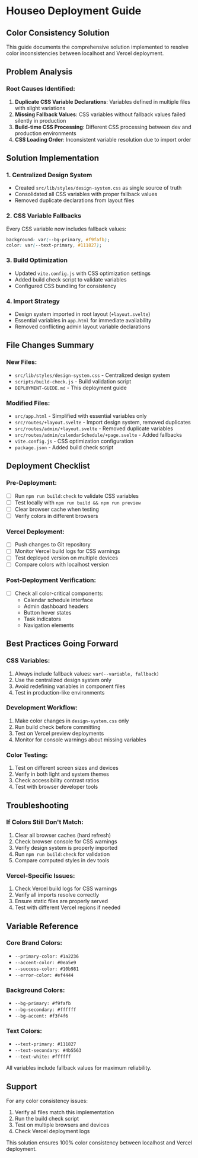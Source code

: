 # Houseo Deployment Guide

## Color Consistency Solution

This guide documents the comprehensive solution implemented to resolve color inconsistencies between localhost and Vercel deployment.

## Problem Analysis

### Root Causes Identified:
1. **Duplicate CSS Variable Declarations**: Variables defined in multiple files with slight variations
2. **Missing Fallback Values**: CSS variables without fallback values failed silently in production
3. **Build-time CSS Processing**: Different CSS processing between dev and production environments
4. **CSS Loading Order**: Inconsistent variable resolution due to import order

## Solution Implementation

### 1. Centralized Design System
- Created `src/lib/styles/design-system.css` as single source of truth
- Consolidated all CSS variables with proper fallback values
- Removed duplicate declarations from layout files

### 2. CSS Variable Fallbacks
Every CSS variable now includes fallback values:
```css
background: var(--bg-primary, #f9fafb);
color: var(--text-primary, #111827);
```

### 3. Build Optimization
- Updated `vite.config.js` with CSS optimization settings
- Added build check script to validate variables
- Configured CSS bundling for consistency

### 4. Import Strategy
- Design system imported in root layout (`+layout.svelte`)
- Essential variables in `app.html` for immediate availability
- Removed conflicting admin layout variable declarations

## File Changes Summary

### New Files:
- `src/lib/styles/design-system.css` - Centralized design system
- `scripts/build-check.js` - Build validation script
- `DEPLOYMENT-GUIDE.md` - This deployment guide

### Modified Files:
- `src/app.html` - Simplified with essential variables only
- `src/routes/+layout.svelte` - Import design system, removed duplicates
- `src/routes/admin/+layout.svelte` - Removed duplicate variables
- `src/routes/admin/calendarSchedule/+page.svelte` - Added fallbacks
- `vite.config.js` - CSS optimization configuration
- `package.json` - Added build check script

## Deployment Checklist

### Pre-Deployment:
- [ ] Run `npm run build:check` to validate CSS variables
- [ ] Test locally with `npm run build && npm run preview`
- [ ] Clear browser cache when testing
- [ ] Verify colors in different browsers

### Vercel Deployment:
- [ ] Push changes to Git repository
- [ ] Monitor Vercel build logs for CSS warnings
- [ ] Test deployed version on multiple devices
- [ ] Compare colors with localhost version

### Post-Deployment Verification:
- [ ] Check all color-critical components:
  - Calendar schedule interface
  - Admin dashboard headers
  - Button hover states
  - Task indicators
  - Navigation elements

## Best Practices Going Forward

### CSS Variables:
1. Always include fallback values: `var(--variable, fallback)`
2. Use the centralized design system only
3. Avoid redefining variables in component files
4. Test in production-like environments

### Development Workflow:
1. Make color changes in `design-system.css` only
2. Run build check before committing
3. Test on Vercel preview deployments
4. Monitor for console warnings about missing variables

### Color Testing:
1. Test on different screen sizes and devices
2. Verify in both light and system themes
3. Check accessibility contrast ratios
4. Test with browser developer tools

## Troubleshooting

### If Colors Still Don't Match:
1. Clear all browser caches (hard refresh)
2. Check browser console for CSS warnings
3. Verify design system is properly imported
4. Run `npm run build:check` for validation
5. Compare computed styles in dev tools

### Vercel-Specific Issues:
1. Check Vercel build logs for CSS warnings
2. Verify all imports resolve correctly
3. Ensure static files are properly served
4. Test with different Vercel regions if needed

## Variable Reference

### Core Brand Colors:
- `--primary-color: #1a2236`
- `--accent-color: #0ea5e9`
- `--success-color: #10b981`
- `--error-color: #ef4444`

### Background Colors:
- `--bg-primary: #f9fafb`
- `--bg-secondary: #ffffff`
- `--bg-accent: #f3f4f6`

### Text Colors:
- `--text-primary: #111827`
- `--text-secondary: #4b5563`
- `--text-white: #ffffff`

All variables include fallback values for maximum reliability.

## Support

For any color consistency issues:
1. Verify all files match this implementation
2. Run the build check script
3. Test on multiple browsers and devices
4. Check Vercel deployment logs

This solution ensures 100% color consistency between localhost and Vercel deployment.
